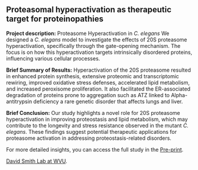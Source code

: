## Proteasomal hyperactivation as therapeutic target for proteinopathies

**Project description:** Proteasome Hyperactivation in _C. elegans_
We designed a _C. elegans_ model to investigate the effects of 20S proteasome hyperactivation, specifically through the gate-opening mechanism. The focus is on how this hyperactivation targets intrinsically disordered proteins, influencing various cellular processes.

**Brief Summary of Results:** Hyperactivation of the 20S proteasome resulted in enhanced protein synthesis, extensive proteomic and transcriptomic rewiring, improved oxidative stress defenses, accelerated lipid metabolism, and increased peroxisome proliferation. It also facilitated the ER-associated degradation of proteins prone to aggregation such as ATZ linked to Alpha- antitrypsin deficiency a rare genetic disorder that affects lungs and liver.

**Brief Conclusion:** 
Our study highlights a novel role for 20S proteasome hyperactivation in improving proteostasis and lipid metabolism, which may contribute to the longevity and stress resistance observed in the mutant _C. elegans_. These findings suggest potential therapeutic applications for proteasome activation in addressing proteostasis-related disorders.

For more detailed insights, you can access the full study in the [Pre-print](https://www.biorxiv.org/content/10.1101/2024.04.04.588128v1.full).

[David Smith Lab at WVU](https://medicine.hsc.wvu.edu/biochemistry/research-labs/david-m-smith/).
